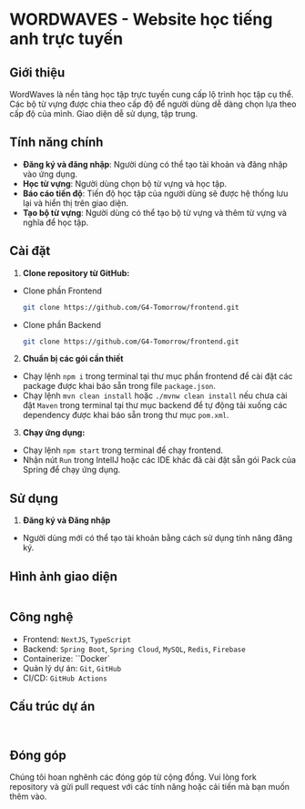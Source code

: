 # WORDWAVES - Website học tiếng anh trực tuyến

## Giới thiệu

WordWaves là nền tảng học tập trực tuyến cung cấp lộ trình học tập cụ thể. Các bộ từ vựng được chia theo cấp độ để người dùng dễ dàng chọn lựa theo cấp độ của mình. Giao diện dễ sử dụng, tập trung. 

## Tính năng chính

- **Đăng ký và đăng nhập**: Người dùng có thể tạo tài khoản và đăng nhập vào ứng dụng.
- **Học từ vựng**: Người dùng chọn bộ từ vựng và học tập.
- **Báo cáo tiến độ**: Tiến độ học tập của người dùng sẽ được hệ thống lưu lại và hiển thị trên giao diện.
- **Tạo bộ từ vựng**: Người dùng có thể tạo bộ từ vựng và thêm từ vựng và nghĩa để học tập.

## Cài đặt

1. **Clone repository từ GitHub:**
- Clone phần Frontend
   ```sh
  git clone https://github.com/G4-Tomorrow/frontend.git
  ```
- Clone phần Backend
   ```sh
  git clone https://github.com/G4-Tomorrow/frontend.git
   ```

2. **Chuẩn bị các gói cần thiết**
- Chạy lệnh ``npm i`` trong terminal tại thư mục phần frontend để cài đặt các package được khai báo sẵn trong file ``package.json``.
- Chạy lệnh ``mvn clean install`` hoặc ``./mvnw clean install`` nếu chưa cài đặt ``Maven`` trong terminal tại thư mục backend để tự động tải xuống các dependency được khai báo sẵn trong thư mục ``pom.xml``.

3. **Chạy ứng dụng:**
- Chạy lệnh ``npm start`` trong terminal để chạy frontend.
- Nhận nút ``Run`` trong IntelIJ hoặc các IDE khác đã cài đặt sẵn gói Pack của Spring để chạy ứng dụng.

## Sử dụng
1. **Đăng ký và Đăng nhập**
- Người dùng mới có thể tạo tài khoản bằng cách sử dụng tính năng đăng ký.



## Hình ảnh giao diện

<div style="display: flex; justify-content: center; align-items: center; margin: auto; width: 100%;">
 
</div>

## Công nghệ
- Frontend: ``NextJS``, ``TypeScript``
- Backend: ``Spring Boot``, ``Spring Cloud``, ``MySQL``, ``Redis``, ``Firebase``
- Containerize: ``Docker`
- Quản lý dự án: ``Git``, ``GitHub``
- CI/CD: ``GitHub Actions``

## Cấu trúc dự án
```plaintext


```

## Đóng góp
Chúng tôi hoan nghênh các đóng góp từ cộng đồng. Vui lòng fork repository và gửi pull request với các tính năng hoặc cải tiến mà bạn muốn thêm vào.
